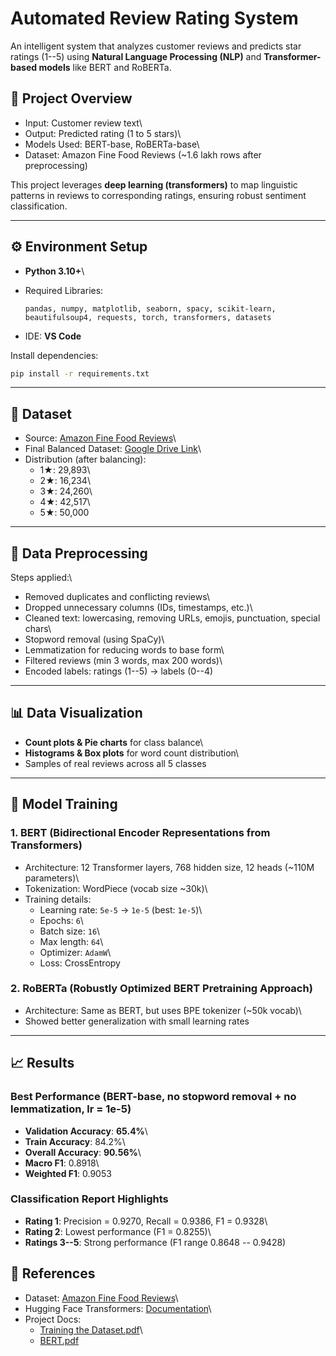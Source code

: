 # Automated Review Rating System

An intelligent system that analyzes customer reviews and predicts star
ratings (1--5) using **Natural Language Processing (NLP)** and
**Transformer-based models** like BERT and RoBERTa.

## 📌 Project Overview

-   Input: Customer review text\
-   Output: Predicted rating (1 to 5 stars)\
-   Models Used: BERT-base, RoBERTa-base\
-   Dataset: Amazon Fine Food Reviews (\~1.6 lakh rows after
    preprocessing)

This project leverages **deep learning (transformers)** to map
linguistic patterns in reviews to corresponding ratings, ensuring robust
sentiment classification.

------------------------------------------------------------------------

## ⚙️ Environment Setup

-   **Python 3.10+**\

-   Required Libraries:

        pandas, numpy, matplotlib, seaborn, spacy, scikit-learn,
        beautifulsoup4, requests, torch, transformers, datasets

-   IDE: **VS Code**

Install dependencies:

``` bash
pip install -r requirements.txt
```

------------------------------------------------------------------------

## 📂 Dataset

-   Source: [Amazon Fine Food
    Reviews](https://www.kaggle.com/datasets/snap/amazon-fine-food-reviews)\
-   Final Balanced Dataset: [Google Drive
    Link](https://drive.google.com/file/d/1PEbxA8R9GeC7tRiIjFuos4IWZJLsj9Q_/view?usp=sharing)\
-   Distribution (after balancing):
    -   1★: 29,893\
    -   2★: 16,234\
    -   3★: 24,260\
    -   4★: 42,517\
    -   5★: 50,000

------------------------------------------------------------------------

## 🧹 Data Preprocessing

Steps applied:\
- Removed duplicates and conflicting reviews\
- Dropped unnecessary columns (IDs, timestamps, etc.)\
- Cleaned text: lowercasing, removing URLs, emojis, punctuation, special
chars\
- Stopword removal (using SpaCy)\
- Lemmatization for reducing words to base form\
- Filtered reviews (min 3 words, max 200 words)\
- Encoded labels: ratings (1--5) → labels (0--4)

------------------------------------------------------------------------

## 📊 Data Visualization

-   **Count plots & Pie charts** for class balance\
-   **Histograms & Box plots** for word count distribution\
-   Samples of real reviews across all 5 classes

------------------------------------------------------------------------

## 🧠 Model Training

### 1. BERT (Bidirectional Encoder Representations from Transformers)

-   Architecture: 12 Transformer layers, 768 hidden size, 12 heads
    (\~110M parameters)\
-   Tokenization: WordPiece (vocab size \~30k)\
-   Training details:
    -   Learning rate: `5e-5` → `1e-5` (best: `1e-5`)\
    -   Epochs: `6`\
    -   Batch size: `16`\
    -   Max length: `64`\
    -   Optimizer: `AdamW`\
    -   Loss: CrossEntropy

### 2. RoBERTa (Robustly Optimized BERT Pretraining Approach)

-   Architecture: Same as BERT, but uses BPE tokenizer (\~50k vocab)\
-   Showed better generalization with small learning rates

------------------------------------------------------------------------

## 📈 Results

### Best Performance (BERT-base, no stopword removal + no lemmatization, lr = 1e-5)

-   **Validation Accuracy**: **65.4%**\
-   **Train Accuracy**: 84.2%\
-   **Overall Accuracy**: **90.56%**\
-   **Macro F1**: 0.8918\
-   **Weighted F1**: 0.9053

### Classification Report Highlights

-   **Rating 1**: Precision = 0.9270, Recall = 0.9386, F1 = 0.9328\
-   **Rating 2**: Lowest performance (F1 = 0.8255)\
-   **Ratings 3--5**: Strong performance (F1 range 0.8648 -- 0.9428)



## 📑 References

-   Dataset: [Amazon Fine Food
    Reviews](https://www.kaggle.com/datasets/snap/amazon-fine-food-reviews)\
-   Hugging Face Transformers:
    [Documentation](https://huggingface.co/docs/transformers)\
-   Project Docs:
    -   [Training the Dataset.pdf](AI/Training%20the%20dataset.pdf)\
    -   [BERT.pdf](AI/bert.pdf)
